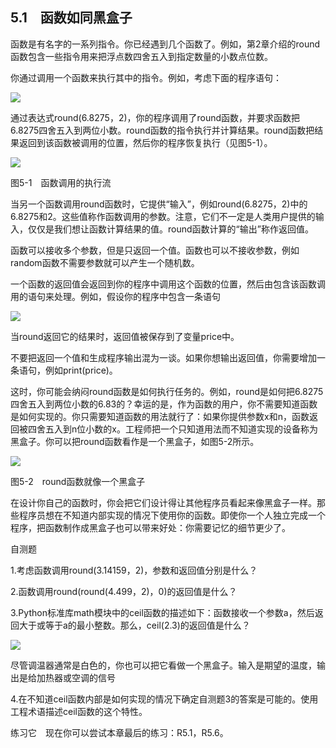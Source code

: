    

## 5.1　函数如同黑盒子

函数是有名字的一系列指令。你已经遇到几个函数了。例如，第2章介绍的round函数包含一些指令用来把浮点数四舍五入到指定数量的小数点位数。

你通过调用一个函数来执行其中的指令。例如，考虑下面的程序语句：

![](0-Assets/Epubook/程序员编程语言经典合集（计算机科学丛书5册套装），javapython编程语言含经典教材龙书《编译原理》%20(Bruce%20Eckel%20%20Alfred%20V.%20Aho%20%20Monica%20S.%20Lam%20etc.)%20(Z-Library)/images/image06189.jpeg)

通过表达式round(6.8275，2)，你的程序调用了round函数，并要求函数把6.8275四舍五入到两位小数。round函数的指令执行并计算结果。round函数把结果返回到该函数被调用的位置，然后你的程序恢复执行（见图5-1）。

![](0-Assets/Epubook/程序员编程语言经典合集（计算机科学丛书5册套装），javapython编程语言含经典教材龙书《编译原理》%20(Bruce%20Eckel%20%20Alfred%20V.%20Aho%20%20Monica%20S.%20Lam%20etc.)%20(Z-Library)/images/image06190.jpeg)

图5-1　函数调用的执行流  

当另一个函数调用round函数时，它提供“输入”，例如round(6.8275，2)中的6.8275和2。这些值称作函数调用的参数。注意，它们不一定是人类用户提供的输入，仅仅是我们想让函数计算结果的值。round函数计算的“输出”称作返回值。

函数可以接收多个参数，但是只返回一个值。函数也可以不接收参数，例如random函数不需要参数就可以产生一个随机数。

一个函数的返回值会返回到你的程序中调用这个函数的位置，然后由包含该函数调用的语句来处理。例如，假设你的程序中包含一条语句

![](../Images/image06191.gif)

当round返回它的结果时，返回值被保存到了变量price中。

不要把返回一个值和生成程序输出混为一谈。如果你想输出返回值，你需要增加一条语句，例如print(price)。

这时，你可能会纳闷round函数是如何执行任务的。例如，round是如何把6.8275四舍五入到两位小数的6.83的？幸运的是，作为函数的用户，你不需要知道函数是如何实现的。你只需要知道函数的用法就行了：如果你提供参数x和n，函数返回被四舍五入到n位小数的x。工程师把一个只知道用法而不知道实现的设备称为黑盒子。你可以把round函数看作是一个黑盒子，如图5-2所示。

![](0-Assets/Epubook/程序员编程语言经典合集（计算机科学丛书5册套装），javapython编程语言含经典教材龙书《编译原理》%20(Bruce%20Eckel%20%20Alfred%20V.%20Aho%20%20Monica%20S.%20Lam%20etc.)%20(Z-Library)/images/image06192.jpeg)

图5-2　round函数就像一个黑盒子  

在设计你自己的函数时，你会把它们设计得让其他程序员看起来像黑盒子一样。那些程序员想在不知道内部实现的情况下使用你的函数。即使你一个人独立完成一个程序，把函数制作成黑盒子也可以带来好处：你需要记忆的细节更少了。

自测题

1.考虑函数调用round(3.14159，2)，参数和返回值分别是什么？

2.函数调用round(round(4.499，2)，0)的返回值是什么？

3.Python标准库math模块中的ceil函数的描述如下：函数接收一个参数a，然后返回大于或等于a的最小整数。那么，ceil(2.3)的返回值是什么？

![](0-Assets/Epubook/程序员编程语言经典合集（计算机科学丛书5册套装），javapython编程语言含经典教材龙书《编译原理》%20(Bruce%20Eckel%20%20Alfred%20V.%20Aho%20%20Monica%20S.%20Lam%20etc.)%20(Z-Library)/images/image06193.jpeg)

尽管调温器通常是白色的，你也可以把它看做一个黑盒子。输入是期望的温度，输出是给加热器或空调的信号  

4.在不知道ceil函数内部是如何实现的情况下确定自测题3的答案是可能的。使用工程术语描述ceil函数的这个特性。

练习它　现在你可以尝试本章最后的练习：R5.1，R5.6。